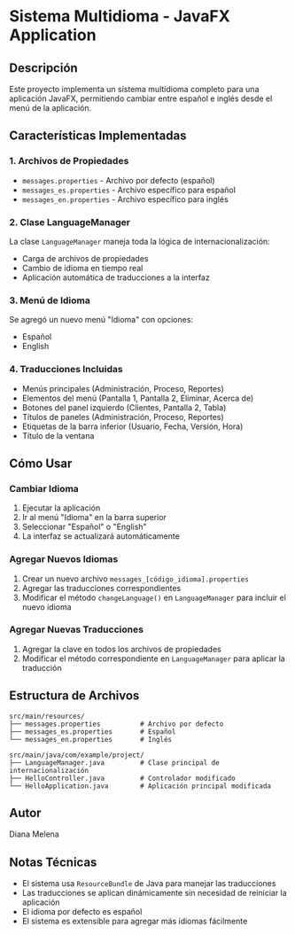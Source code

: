 # Sistema Multidioma - JavaFX Application

## Descripción
Este proyecto implementa un sistema multidioma completo para una aplicación JavaFX, permitiendo cambiar entre español e inglés desde el menú de la aplicación.

## Características Implementadas

### 1. Archivos de Propiedades
- `messages.properties` - Archivo por defecto (español)
- `messages_es.properties` - Archivo específico para español
- `messages_en.properties` - Archivo específico para inglés

### 2. Clase LanguageManager
La clase `LanguageManager` maneja toda la lógica de internacionalización:
- Carga de archivos de propiedades
- Cambio de idioma en tiempo real
- Aplicación automática de traducciones a la interfaz

### 3. Menú de Idioma
Se agregó un nuevo menú "Idioma" con opciones:
- Español
- English

### 4. Traducciones Incluidas
- Menús principales (Administración, Proceso, Reportes)
- Elementos del menú (Pantalla 1, Pantalla 2, Eliminar, Acerca de)
- Botones del panel izquierdo (Clientes, Pantalla 2, Tabla)
- Títulos de paneles (Administración, Proceso, Reportes)
- Etiquetas de la barra inferior (Usuario, Fecha, Versión, Hora)
- Título de la ventana

## Cómo Usar

### Cambiar Idioma
1. Ejecutar la aplicación
2. Ir al menú "Idioma" en la barra superior
3. Seleccionar "Español" o "English"
4. La interfaz se actualizará automáticamente

### Agregar Nuevos Idiomas
1. Crear un nuevo archivo `messages_[código_idioma].properties`
2. Agregar las traducciones correspondientes
3. Modificar el método `changeLanguage()` en `LanguageManager` para incluir el nuevo idioma

### Agregar Nuevas Traducciones
1. Agregar la clave en todos los archivos de propiedades
2. Modificar el método correspondiente en `LanguageManager` para aplicar la traducción

## Estructura de Archivos

```
src/main/resources/
├── messages.properties          # Archivo por defecto
├── messages_es.properties       # Español
└── messages_en.properties       # Inglés

src/main/java/com/example/project/
├── LanguageManager.java         # Clase principal de internacionalización
├── HelloController.java         # Controlador modificado
└── HelloApplication.java        # Aplicación principal modificada
```

## Autor
Diana Melena

## Notas Técnicas
- El sistema usa `ResourceBundle` de Java para manejar las traducciones
- Las traducciones se aplican dinámicamente sin necesidad de reiniciar la aplicación
- El idioma por defecto es español
- El sistema es extensible para agregar más idiomas fácilmente

